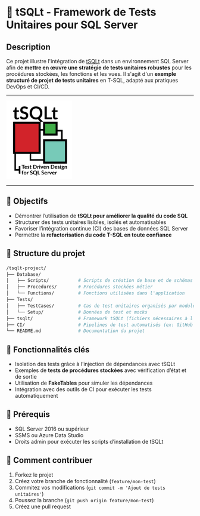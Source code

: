 # 🧪 tSQLt - Framework de Tests Unitaires pour SQL Server

## Description

Ce projet illustre l'intégration de [tSQLt](https://tsqlt.org/) dans un environnement SQL Server afin de **mettre en œuvre une stratégie de tests unitaires robustes** pour les procédures stockées, les fonctions et les vues. Il s'agit d'un **exemple structuré de projet de tests unitaires** en T-SQL, adapté aux pratiques DevOps et CI/CD.

---

![tSQLt Framework](./images/tsqlt-logo.png)

---

## 🎯 Objectifs

* Démontrer l’utilisation de **tSQLt pour améliorer la qualité du code SQL**
* Structurer des tests unitaires lisibles, isolés et automatisables
* Favoriser l’intégration continue (CI) des bases de données SQL Server
* Permettre la **refactorisation du code T-SQL en toute confiance**

## 📁 Structure du projet

```bash
/tsqlt-project/
├── Database/
│   ├── Scripts/           # Scripts de création de base et de schémas
│   ├── Procedures/        # Procédures stockées métier
│   └── Functions/         # Fonctions utilisées dans l'application
├── Tests/
│   ├── TestCases/         # Cas de test unitaires organisés par module
│   └── Setup/             # Données de test et mocks
├── tsqlt/                 # Framework tSQLt (fichiers nécessaires à l'installation)
├── CI/                    # Pipelines de test automatisés (ex: GitHub Actions, Azure DevOps)
└── README.md              # Documentation du projet
```

## 🚀 Fonctionnalités clés

* Isolation des tests grâce à l’injection de dépendances avec tSQLt
* Exemples de **tests de procédures stockées** avec vérification d’état et de sortie
* Utilisation de **FakeTables** pour simuler les dépendances
* Intégration avec des outils de CI pour exécuter les tests automatiquement

## 🔧 Prérequis

* SQL Server 2016 ou supérieur
* SSMS ou Azure Data Studio
* Droits admin pour exécuter les scripts d’installation de tSQLt

## 📌 Comment contribuer

1. Forkez le projet
2. Créez votre branche de fonctionnalité (`feature/mon-test`)
3. Commitez vos modifications (`git commit -m 'Ajout de tests unitaires'`)
4. Poussez la branche (`git push origin feature/mon-test`)
5. Créez une pull request
